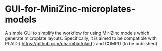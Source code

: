 # GUI-for-MiniZinc-microplates-models
A simple GUI to simplify the workflow for using MiniZinc models which generate microplate layouts. Specifically, it is aimed to be compatible with PLAID ( https://github.com/pharmbio/plaid ) and COMPD (to be published)
